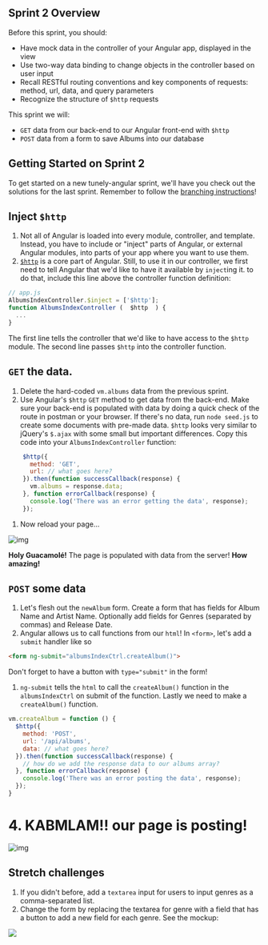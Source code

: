 ## Sprint 2 Overview

Before this sprint, you should:  
- Have mock data in the controller of your Angular app, displayed in the view 
- Use two-way data binding to change objects in the controller based on user input
- Recall RESTful routing conventions and key components of requests: method, url, data, and query parameters
- Recognize the structure of `$http` requests

This sprint we will:  
- `GET` data from our back-end to our Angular front-end with `$http`  
- `POST` data from a form to save Albums into our database

## Getting Started on Sprint 2

To get started on a new tunely-angular sprint, we'll have you check out the solutions for the last sprint. Remember to follow the [branching instructions](https://github.com/SF-WDI-LABS/tunely-angular/blob/master/docs/starting_with_a_branch.md)!


## Inject `$http`

1. Not all of Angular is loaded into every module, controller, and template. Instead, you have to include or "inject" parts of Angular, or external Angular modules, into parts of your app where you want to use them.
1. [`$http`](https://docs.angularjs.org/api/ng/service/$http) is a core part of Angular. Still, to use it in our controller, we first need to tell Angular that we'd like to have it available by `inject`ing it. to do that, include this line above the controller function definition:

  ```javascript
  // app.js
  AlbumsIndexController.$inject = ['$http'];
  function AlbumsIndexController (  $http  ) {
    ...
  }
  ```
The first line tells the controller that we'd like to have access to the `$http` module. The second line passes `$http` into the controller function.

## `GET` the data.
1. Delete the hard-coded `vm.albums` data from the previous sprint.
1. Use Angular's `$http` `GET` method to get data from the back-end. Make sure your back-end is populated with data by doing a quick check of the route in postman or your browser. If there's no data, run `node seed.js` to create some documents with pre-made data. `$http` looks very similar to jQuery's `$.ajax` with some small but important differences. Copy this code into your `AlbumsIndexController` function:

  ```js
	  $http({
	    method: 'GET',
	    url: // what goes here?
	  }).then(function successCallback(response) {
	    vm.albums = response.data;
	  }, function errorCallback(response) {
	    console.log('There was an error getting the data', response);
	  });
  ```
1. Now reload your page...


![img](./assets/images/sprint2-get.gif)


**Holy Guacamolé!** The page is populated with data from the server! **How amazing!**

## `POST` some data
1. Let's flesh out the `newAlbum` form. Create a form that has fields for Album Name and Artist Name. Optionally add fields for Genres (separated by commas) and Release Date.
1. Angular allows us to call functions from our `html`!  In `<form>`, let's add a `submit` handler like so

  ```html
  <form ng-submit="albumsIndexCtrl.createAlbum()">
  ```
Don't forget to have a button with `type="submit"` in the form!
1. `ng-submit` tells the `html` to call the `createAlbum()` function in the `albumsIndexCtrl` on submit of the function. Lastly we need to make a `createAlbum()` function.

  ```js
  vm.createAlbum = function () {
    $http({
      method: 'POST',
      url: '/api/albums',
      data: // what goes here?
    }).then(function successCallback(response) {
      // how do we add the response data to our albums array?
    }, function errorCallback(response) {
      console.log('There was an error posting the data', response);
    });
  }
  ```
# 4.  KABMLAM!! our page is posting!

![img](./assets/images/sprint2-post.gif)

## Stretch challenges    
1. If you didn't before, add a `textarea` input for users to input genres as a comma-separated list.
1. Change the form by replacing the textarea for genre with a field that has a button to add a new field for each genre. See the mockup:

![](assets/images/add_new_field_button.png)
